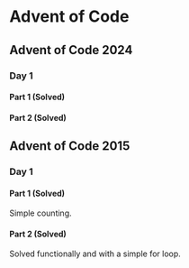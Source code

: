 # Advent of Code

## Advent of Code 2024
### Day 1
#### Part 1 (Solved)
#### Part 2 (Solved)

## Advent of Code 2015
### Day 1
#### Part 1 (Solved)
Simple counting.
#### Part 2 (Solved)
Solved functionally and with a simple for loop.
